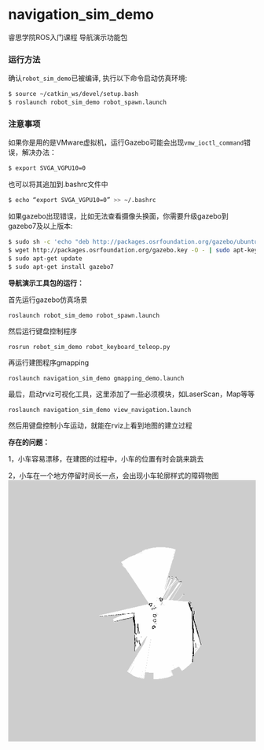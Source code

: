 # navigation_sim_demo

睿思学院ROS入门课程 导航演示功能包

### 运行方法

确认`robot_sim_demo`已被编译, 执行以下命令启动仿真环境:
```sh
$ source ~/catkin_ws/devel/setup.bash
$ roslaunch robot_sim_demo robot_spawn.launch
```

### 注意事项
如果你是用的是VMware虚拟机，运行Gazebo可能会出现`vmw_ioctl_command`错误，解决办法：
```sh
$ export SVGA_VGPU10=0
```
也可以将其追加到.bashrc文件中
```sh
$ echo “export SVGA_VGPU10=0” >> ~/.bashrc
```


如果gazebo出现错误，比如无法查看摄像头换面，你需要升级gazebo到gazebo7及以上版本:
```sh
$ sudo sh -c 'echo "deb http://packages.osrfoundation.org/gazebo/ubuntu-stable `lsb_release -cs` main" > /etc/apt/sources.list.d/gazebo-stable.list'
$ wget http://packages.osrfoundation.org/gazebo.key -O - | sudo apt-key add -
$ sudo apt-get update
$ sudo apt-get install gazebo7
```

**导航演示工具包的运行：**

首先运行gazebo仿真场景

	roslaunch robot_sim_demo robot_spawn.launch

然后运行键盘控制程序

	rosrun robot_sim_demo robot_keyboard_teleop.py

再运行建图程序gmapping

	roslaunch navigation_sim_demo gmapping_demo.launch

最后，启动rviz可视化工具，这里添加了一些必须模块，如LaserScan，Map等等

	roslaunch navigation_sim_demo view_navigation.launch

然后用键盘控制小车运动，就能在rviz上看到地图的建立过程

**存在的问题：**

1，小车容易漂移，在建图的过程中，小车的位置有时会跳来跳去

2，小车在一个地方停留时间长一点，会出现小车轮廓样式的障碍物图
![map_problem](map_demo.png)
